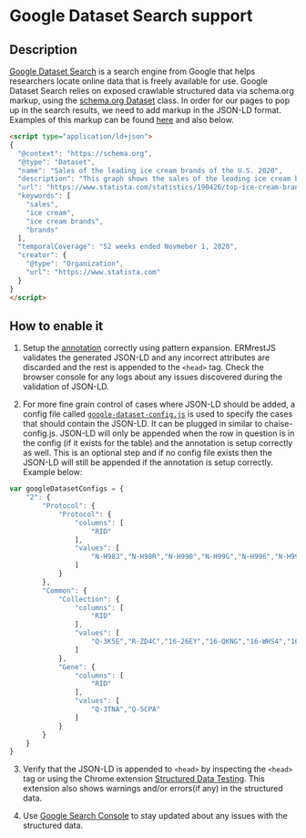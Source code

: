 # Google Dataset Search support


## Description


[Google Dataset Search](https://datasetsearch.research.google.com/) is a search engine from Google that helps researchers locate online data that is freely available for use. Google Dataset Search relies on exposed crawlable structured data via schema.org markup, using the [schema.org Dataset](https://schema.org/Dataset) class. In order for our pages to pop up in the search results, we need to add markup in the JSON-LD format. Examples of this markup can be found [here](https://developers.google.com/search/docs/data-types/dataset#example) and also below.

```html
<script type="application/ld+json">
{
  "@context": "https://schema.org",
  "@type": "Dataset",
  "name": "Sales of the leading ice cream brands of the U.S. 2020",
  "description": "This graph shows the sales of the leading ice cream brands of the United States in 2020. Ben &amp;amp; Jerry&amp;#039;s was the top ranked ice cream brand of the United States with about 863.1 million U.S. dollars worth of sales for the 52 weeks ended November 1, 2020. Total ice cream category sales amounted to about 6.97 billion U.S. dollars. Despite being far from the top brand, consumers stated that they regularly purchase Breyers above any other brand. Ice cream is a part of the frozen dessert category and serves as an indulgent snack for those with a sweet tooth. Ice cream comes in a large variety of styles ranging from regular ice cream to low-fat ice cream. There are fruity and creamy options available or a combination of both.",
  "url": "https://www.statista.com/statistics/190426/top-ice-cream-brands-in-the-united-states/",
  "keywords": [
    "sales",
    "ice cream",
    "ice cream brands",
    "brands"
  ],
  "temporalCoverage": "52 weeks ended Novmeber 1, 2020",
  "creator": {
    "@type": "Organization",
    "url": "https://www.statista.com"
  }
}
</script>
```


## How to enable it

1. Setup the [annotation](https://github.com/informatics-isi-edu/ermrestjs/blob/master/docs/user-docs/annotation.md#tag-2021-google-dataset) correctly using pattern expansion. ERMrestJS validates the generated JSON-LD and any incorrect attributes are discarded and the rest is appended to the `<head>` tag. Check the browser console for any logs about any issues discovered during the validation of JSON-LD.

2. For more fine grain control of cases where JSON-LD should be added, a config file called [`google-dataset-config.js`](https://github.com/informatics-isi-edu/chaise/blob/master/google-dataset-config-sample.js) is used to specify the cases that should contain the JSON-LD. It can be plugged in similar to chaise-config.js. JSON-LD will only be appended when the row in question is in the config (if it exists for the table) and the annotation is setup correctly as well.  This is an optional step and if no config file exists then the JSON-LD will still be appended if the annotation is setup correctly. Example below:

```javascript
var googleDatasetConfigs = {
    "2": {
        "Protocol": {
            "Protocol": {
                "columns": [
                    "RID"
                ],
                "values": [
                    "N-H98J","N-H98R","N-H990","N-H99G","N-H996","N-H99J","N-H99P","N-H9A8"
                ]
            }
        },
        "Common": {
            "Collection": {
                "columns": [
                    "RID"
                ],
                "values": [
                    "Q-3K5E","R-ZD4C","16-26EY","16-QKNG","16-WHS4","16-WMM4","17-DSBR"
                ]
            },
            "Gene": {
                "columns": [
                    "RID"
                ],
                "values": [
                    "Q-3TNA","Q-5CPA"
                ]
            }
        }
    }
}
```

3. Verify that the JSON-LD is appended to `<head>` by inspecting the `<head>` tag or using the Chrome extension [Structured Data Testing](https://chrome.google.com/webstore/detail/structured-data-testing-t/kfdjeigpgagildmolfanniafmplnplpl?hl=en). This extension also shows warnings and/or errors(if any) in the structured data.

4. Use [Google Search Console](https://developers.google.com/search/blog/2019/05/monitoring-structured-data-with-search-console) to stay updated about any issues with the structured data.